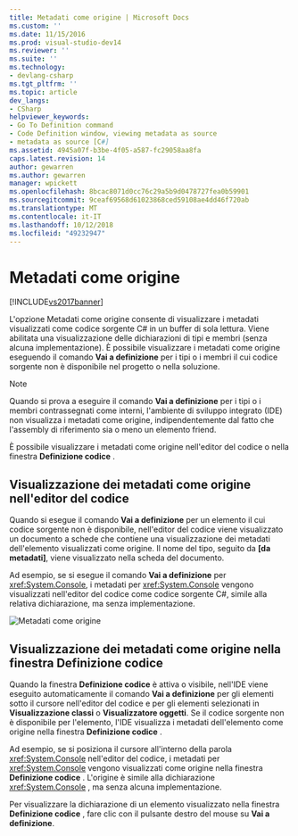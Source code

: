 ```yaml
---
title: Metadati come origine | Microsoft Docs
ms.custom: ''
ms.date: 11/15/2016
ms.prod: visual-studio-dev14
ms.reviewer: ''
ms.suite: ''
ms.technology:
- devlang-csharp
ms.tgt_pltfrm: ''
ms.topic: article
dev_langs:
- CSharp
helpviewer_keywords:
- Go To Definition command
- Code Definition window, viewing metadata as source
- metadata as source [C#]
ms.assetid: 4945a07f-b3be-4f05-a587-fc29058aa8fa
caps.latest.revision: 14
author: gewarren
ms.author: gewarren
manager: wpickett
ms.openlocfilehash: 8bcac8071d0cc76c29a5b9d0478727fea0b59901
ms.sourcegitcommit: 9ceaf69568d61023868ced59108ae4dd46f720ab
ms.translationtype: MT
ms.contentlocale: it-IT
ms.lasthandoff: 10/12/2018
ms.locfileid: "49232947"
---
```

# <a name="metadata-as-source"></a>Metadati come origine
[!INCLUDE[vs2017banner](../includes/vs2017banner.md)]

L'opzione Metadati come origine consente di visualizzare i metadati visualizzati come codice sorgente C# in un buffer di sola lettura. Viene abilitata una visualizzazione delle dichiarazioni di tipi e membri (senza alcuna implementazione). È possibile visualizzare i metadati come origine eseguendo il comando **Vai a definizione** per i tipi o i membri il cui codice sorgente non è disponibile nel progetto o nella soluzione.  
  
> [!NOTE]
>  Quando si prova a eseguire il comando **Vai a definizione** per i tipi o i membri contrassegnati come interni, l'ambiente di sviluppo integrato (IDE) non visualizza i metadati come origine, indipendentemente dal fatto che l'assembly di riferimento sia o meno un elemento friend.  
  
 È possibile visualizzare i metadati come origine nell'editor del codice o nella finestra **Definizione codice** .  
  
## <a name="viewing-metadata-as-source-in-the-code-editor"></a>Visualizzazione dei metadati come origine nell'editor del codice  
 Quando si esegue il comando **Vai a definizione** per un elemento il cui codice sorgente non è disponibile, nell'editor del codice viene visualizzato un documento a schede che contiene una visualizzazione dei metadati dell'elemento visualizzati come origine. Il nome del tipo, seguito da **[da metadati]**, viene visualizzato nella scheda del documento.  
  
 Ad esempio, se si esegue il comando **Vai a definizione** per <xref:System.Console>, i metadati per <xref:System.Console> vengono visualizzati nell'editor del codice come codice sorgente C#, simile alla relativa dichiarazione, ma senza implementazione.  
  
 ![Metadati come origine](../csharp-ide/media/metadatasource.png "MetadataSource")  
  
## <a name="viewing-metadata-as-source-in-the-code-definition-window"></a>Visualizzazione dei metadati come origine nella finestra Definizione codice  
 Quando la finestra **Definizione codice** è attiva o visibile, nell'IDE viene eseguito automaticamente il comando **Vai a definizione** per gli elementi sotto il cursore nell'editor del codice e per gli elementi selezionati in **Visualizzazione classi** o **Visualizzatore oggetti**. Se il codice sorgente non è disponibile per l'elemento, l'IDE visualizza i metadati dell'elemento come origine nella finestra **Definizione codice** .  
  
 Ad esempio, se si posiziona il cursore all'interno della parola <xref:System.Console> nell'editor del codice, i metadati per <xref:System.Console> vengono visualizzati come origine nella finestra **Definizione codice** . L'origine è simile alla dichiarazione <xref:System.Console> , ma senza alcuna implementazione.  
  
 Per visualizzare la dichiarazione di un elemento visualizzato nella finestra **Definizione codice** , fare clic con il pulsante destro del mouse su **Vai a definizione**.
